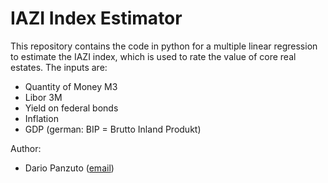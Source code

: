 # IAZI Index Estimator
This repository contains the code in python for a multiple linear regression to estimate the IAZI index, which is used to rate the value of core real estates. 
The inputs are: 
- Quantity of Money M3
- Libor 3M
- Yield on federal bonds
- Inflation
- GDP (german: BIP = Brutto Inland Produkt)

Author:
- Dario Panzuto ([email](mailto:dario.panzuto@gmail.com))